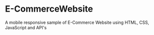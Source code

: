 # E-CommerceWebsite
 A mobile responsive sample of E-Commerce Website using HTML, CSS, JavaScript and API's
 
 
 


